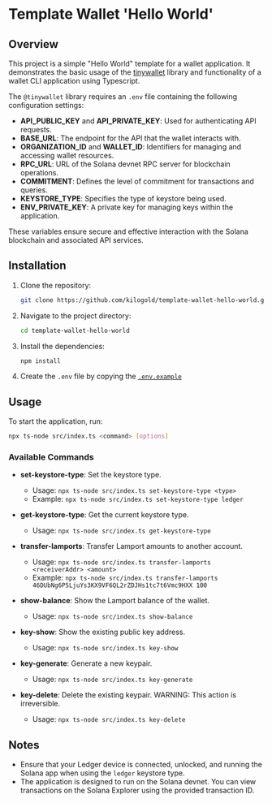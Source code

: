 # Template Wallet 'Hello World'

## Overview
This project is a simple "Hello World" template for a wallet application. 
It demonstrates the basic usage of the [tinywallet](https://github.com/solana-developers/tinywallet) library and functionality of a wallet CLI application using Typescript.

The `@tinywallet` library requires an `.env` file containing the following configuration settings:

- **API_PUBLIC_KEY** and **API_PRIVATE_KEY**: Used for authenticating API requests.
- **BASE_URL**: The endpoint for the API that the wallet interacts with.
- **ORGANIZATION_ID** and **WALLET_ID**: Identifiers for managing and accessing wallet resources.
- **RPC_URL**: URL of the Solana devnet RPC server for blockchain operations.
- **COMMITMENT**: Defines the level of commitment for transactions and queries.
- **KEYSTORE_TYPE**: Specifies the type of keystore being used.
- **ENV_PRIVATE_KEY**: A private key for managing keys within the application.

These variables ensure secure and effective interaction with the Solana blockchain and associated API services.


## Installation
1. Clone the repository:
   ```bash
   git clone https://github.com/kilogold/template-wallet-hello-world.git
   ```
2. Navigate to the project directory:
   ```bash
   cd template-wallet-hello-world
   ```
3. Install the dependencies:
   ```bash
   npm install
   ```

4. Create the `.env` file by copying the [`.env.example`](https://github.com/solana-developers/tinywallet/blob/main/.env.example)

## Usage
To start the application, run:

```bash
npx ts-node src/index.ts <command> [options]
```

### Available Commands

- **set-keystore-type**: Set the keystore type.
  - Usage: ``npx ts-node src/index.ts set-keystore-type <type>``
  - Example: ``npx ts-node src/index.ts set-keystore-type ledger``

- **get-keystore-type**: Get the current keystore type.
  - Usage: ``npx ts-node src/index.ts get-keystore-type``

- **transfer-lamports**: Transfer Lamport amounts to another account.
  - Usage: ``npx ts-node src/index.ts transfer-lamports <receiverAddr> <amount>``
  - Example: ``npx ts-node src/index.ts transfer-lamports 46DUbNg6P5LjuYs3KX9VF6QL2rZDJHs1tc7t6Vmc9HXX 100``

- **show-balance**: Show the Lamport balance of the wallet.
  - Usage: ``npx ts-node src/index.ts show-balance``

- **key-show**: Show the existing public key address.
  - Usage: ``npx ts-node src/index.ts key-show``

- **key-generate**: Generate a new keypair.
  - Usage: ``npx ts-node src/index.ts key-generate``

- **key-delete**: Delete the existing keypair. WARNING: This action is irreversible.
  - Usage: ``npx ts-node src/index.ts key-delete``

## Notes
- Ensure that your Ledger device is connected, unlocked, and running the Solana app when using the `ledger` keystore type.
- The application is designed to run on the Solana devnet. You can view transactions on the Solana Explorer using the provided transaction ID.